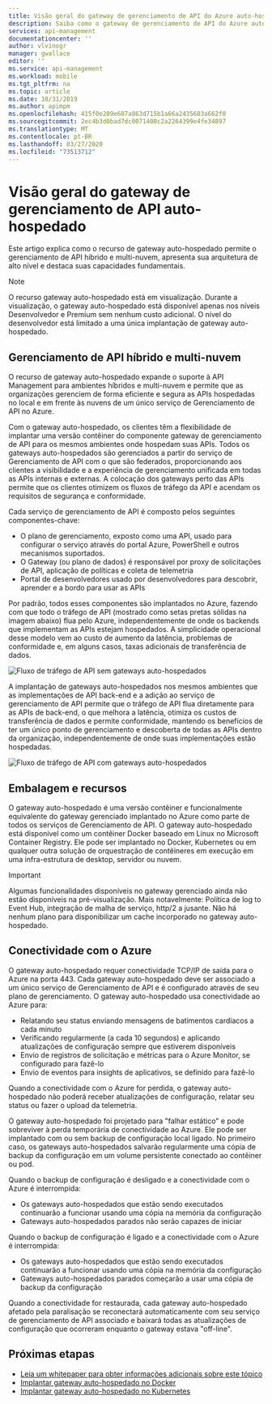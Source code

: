 ```yaml
---
title: Visão geral do gateway de gerenciamento de API do Azure auto-hospedado | Microsoft Docs
description: Saiba como o gateway de gerenciamento de API do Azure autohospedado ajuda as organizações a gerenciar APIs nos ambientes híbrido e multicloud.
services: api-management
documentationcenter: ''
author: vlvinogr
manager: gwallace
editor: ''
ms.service: api-management
ms.workload: mobile
ms.tgt_pltfrm: na
ms.topic: article
ms.date: 10/31/2019
ms.author: apimpm
ms.openlocfilehash: 415f0e209e607a863d715b1a66a2435603a662f0
ms.sourcegitcommit: 2ec4b3d0bad7dc0071400c2a2264399e4fe34897
ms.translationtype: MT
ms.contentlocale: pt-BR
ms.lasthandoff: 03/27/2020
ms.locfileid: "73513712"
---
```

# <a name="self-hosted-api-management-gateway-overview"></a>Visão geral do gateway de gerenciamento de API auto-hospedado

Este artigo explica como o recurso de gateway auto-hospedado permite o gerenciamento de API híbrido e multi-nuvem, apresenta sua arquitetura de alto nível e destaca suas capacidades fundamentais.

> [!NOTE]
> O recurso gateway auto-hospedado está em visualização. Durante a visualização, o gateway auto-hospedado está disponível apenas nos níveis Desenvolvedor e Premium sem nenhum custo adicional. O nível do desenvolvedor está limitado a uma única implantação de gateway auto-hospedado.

## <a name="hybrid-and-multi-cloud-api-management"></a>Gerenciamento de API híbrido e multi-nuvem

O recurso de gateway auto-hospedado expande o suporte à API Management para ambientes híbridos e multi-nuvem e permite que as organizações gerenciem de forma eficiente e segura as APIs hospedadas no local e em frente às nuvens de um único serviço de Gerenciamento de API no Azure.

Com o gateway auto-hospedado, os clientes têm a flexibilidade de implantar uma versão contêiner do componente gateway de gerenciamento de API para os mesmos ambientes onde hospedam suas APIs. Todos os gateways auto-hospedados são gerenciados a partir do serviço de Gerenciamento de API com o que são federados, proporcionando aos clientes a visibilidade e a experiência de gerenciamento unificada em todas as APIs internas e externas. A colocação dos gateways perto das APIs permite que os clientes otimizem os fluxos de tráfego da API e acendam os requisitos de segurança e conformidade.

Cada serviço de gerenciamento de API é composto pelos seguintes componentes-chave:

-   O plano de gerenciamento, exposto como uma API, usado para configurar o serviço através do portal Azure, PowerShell e outros mecanismos suportados.
-   O Gateway (ou plano de dados) é responsável por proxy de solicitações de API, aplicação de políticas e coleta de telemetria
-   Portal de desenvolvedores usado por desenvolvedores para descobrir, aprender e a bordo para usar as APIs

Por padrão, todos esses componentes são implantados no Azure, fazendo com que todo o tráfego de API (mostrado como setas pretas sólidas na imagem abaixo) flua pelo Azure, independentemente de onde os backends que implementam as APIs estejam hospedados. A simplicidade operacional desse modelo vem ao custo de aumento da latência, problemas de conformidade e, em alguns casos, taxas adicionais de transferência de dados.

![Fluxo de tráfego de API sem gateways auto-hospedados](media/self-hosted-gateway-overview/without-gateways.png)

A implantação de gateways auto-hospedados nos mesmos ambientes que as implementações de API back-end e a adição ao serviço de gerenciamento de API permite que o tráfego de API flua diretamente para as APIs de back-end, o que melhora a latência, otimiza os custos de transferência de dados e permite conformidade, mantendo os benefícios de ter um único ponto de gerenciamento e descoberta de todas as APIs dentro da organização, independentemente de onde suas implementações estão hospedadas.

![Fluxo de tráfego de API com gateways auto-hospedados](media/self-hosted-gateway-overview/with-gateways.png)

## <a name="packaging-and-features"></a>Embalagem e recursos

O gateway auto-hospedado é uma versão contêiner e funcionalmente equivalente do gateway gerenciado implantado no Azure como parte de todos os serviços de Gerenciamento de API. O gateway auto-hospedado está disponível como um contêiner Docker baseado em Linux no Microsoft Container Registry. Ele pode ser implantado no Docker, Kubernetes ou em qualquer outra solução de orquestração de contêineres em execução em uma infra-estrutura de desktop, servidor ou nuvem.

> [!IMPORTANT]
> Algumas funcionalidades disponíveis no gateway gerenciado ainda não estão disponíveis na pré-visualização. Mais notavelmente: Política de log to Event Hub, integração de malha de serviço, http/2 a jusante. Não há nenhum plano para disponibilizar um cache incorporado no gateway auto-hospedado.

## <a name="connectivity-to-azure"></a>Conectividade com o Azure

O gateway auto-hospedado requer conectividade TCP/IP de saída para o Azure na porta 443. Cada gateway auto-hospedado deve ser associado a um único serviço de Gerenciamento de API e é configurado através de seu plano de gerenciamento. O gateway auto-hospedado usa conectividade ao Azure para:

-   Relatando seu status enviando mensagens de batimentos cardíacos a cada minuto
-   Verificando regularmente (a cada 10 segundos) e aplicando atualizações de configuração sempre que estiverem disponíveis
-   Envio de registros de solicitação e métricas para o Azure Monitor, se configurado para fazê-lo
-   Envio de eventos para insights de aplicativos, se definido para fazê-lo

Quando a conectividade com o Azure for perdida, o gateway auto-hospedado não poderá receber atualizações de configuração, relatar seu status ou fazer o upload da telemetria.

O gateway auto-hospedado foi projetado para "falhar estático" e pode sobreviver à perda temporária de conectividade ao Azure. Ele pode ser implantado com ou sem backup de configuração local ligado. No primeiro caso, os gateways auto-hospedados salvarão regularmente uma cópia de backup da configuração em um volume persistente conectado ao contêiner ou pod.

Quando o backup de configuração é desligado e a conectividade com o Azure é interrompida:

-   Os gateways auto-hospedados que estão sendo executados continuarão a funcionar usando uma cópia na memória da configuração
-   Gateways auto-hospedados parados não serão capazes de iniciar

Quando o backup de configuração é ligado e a conectividade com o Azure é interrompida:

-   Os gateways auto-hospedados que estão sendo executados continuarão a funcionar usando uma cópia na memória da configuração
-   Gateways auto-hospedados parados começarão a usar uma cópia de backup da configuração

Quando a conectividade for restaurada, cada gateway auto-hospedado afetado pela paralisação se reconectará automaticamente com seu serviço de gerenciamento de API associado e baixará todas as atualizações de configuração que ocorreram enquanto o gateway estava "off-line".

## <a name="next-steps"></a>Próximas etapas

-   [Leia um whitepaper para obter informações adicionais sobre este tópico](https://aka.ms/hybrid-and-multi-cloud-api-management)
-   [Implantar gateway auto-hospedado no Docker](api-management-howto-deploy-self-hosted-gateway-to-docker.md)
-   [Implantar gateway auto-hospedado no Kubernetes](api-management-howto-deploy-self-hosted-gateway-to-k8s.md)
